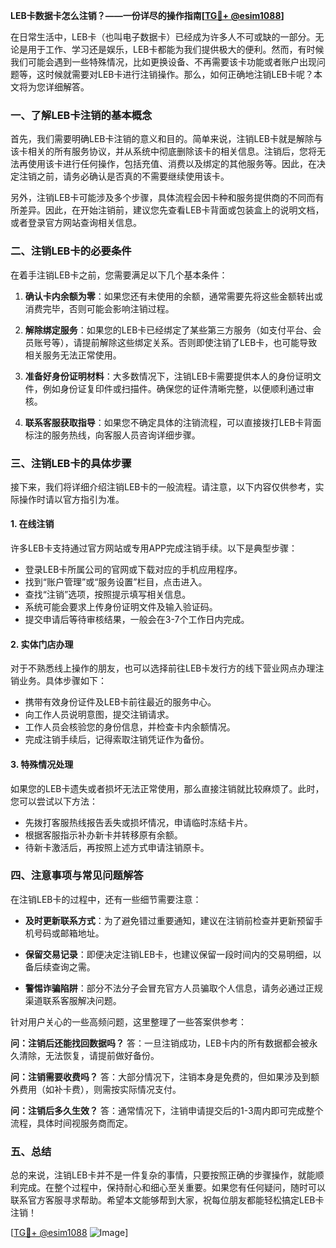 **LEB卡数据卡怎么注销？——一份详尽的操作指南[[TG💪+ @esim1088](https://t.me/s/esim1088)]**

在日常生活中，LEB卡（也叫电子数据卡）已经成为许多人不可或缺的一部分。无论是用于工作、学习还是娱乐，LEB卡都能为我们提供极大的便利。然而，有时候我们可能会遇到一些特殊情况，比如更换设备、不再需要该卡功能或者账户出现问题等，这时候就需要对LEB卡进行注销操作。那么，如何正确地注销LEB卡呢？本文将为您详细解答。

### 一、了解LEB卡注销的基本概念

首先，我们需要明确LEB卡注销的意义和目的。简单来说，注销LEB卡就是解除与该卡相关的所有服务协议，并从系统中彻底删除该卡的相关信息。注销后，您将无法再使用该卡进行任何操作，包括充值、消费以及绑定的其他服务等。因此，在决定注销之前，请务必确认是否真的不需要继续使用该卡。

另外，注销LEB卡可能涉及多个步骤，具体流程会因卡种和服务提供商的不同而有所差异。因此，在开始注销前，建议您先查看LEB卡背面或包装盒上的说明文档，或者登录官方网站查询相关信息。

### 二、注销LEB卡的必要条件

在着手注销LEB卡之前，您需要满足以下几个基本条件：

1. **确认卡内余额为零**：如果您还有未使用的余额，通常需要先将这些金额转出或消费完毕，否则可能会影响注销过程。
   
2. **解除绑定服务**：如果您的LEB卡已经绑定了某些第三方服务（如支付平台、会员账号等），请提前解除这些绑定关系。否则即使注销了LEB卡，也可能导致相关服务无法正常使用。

3. **准备好身份证明材料**：大多数情况下，注销LEB卡需要提供本人的身份证明文件，例如身份证复印件或扫描件。确保您的证件清晰完整，以便顺利通过审核。

4. **联系客服获取指导**：如果您不确定具体的注销流程，可以直接拨打LEB卡背面标注的服务热线，向客服人员咨询详细步骤。

### 三、注销LEB卡的具体步骤

接下来，我们将详细介绍注销LEB卡的一般流程。请注意，以下内容仅供参考，实际操作时请以官方指引为准。

#### 1. 在线注销

许多LEB卡支持通过官方网站或专用APP完成注销手续。以下是典型步骤：

- 登录LEB卡所属公司的官网或下载对应的手机应用程序。
- 找到“账户管理”或“服务设置”栏目，点击进入。
- 查找“注销”选项，按照提示填写相关信息。
- 系统可能会要求上传身份证明文件及输入验证码。
- 提交申请后等待审核结果，一般会在3-7个工作日内完成。

#### 2. 实体门店办理

对于不熟悉线上操作的朋友，也可以选择前往LEB卡发行方的线下营业网点办理注销业务。具体步骤如下：

- 携带有效身份证件及LEB卡前往最近的服务中心。
- 向工作人员说明意图，提交注销请求。
- 工作人员会核验您的身份信息，并检查卡内余额情况。
- 完成注销手续后，记得索取注销凭证作为备份。

#### 3. 特殊情况处理

如果您的LEB卡遗失或者损坏无法正常使用，那么直接注销就比较麻烦了。此时，您可以尝试以下方法：

- 先拨打客服热线报告丢失或损坏情况，申请临时冻结卡片。
- 根据客服指示补办新卡并转移原有余额。
- 待新卡激活后，再按照上述方式申请注销原卡。

### 四、注意事项与常见问题解答

在注销LEB卡的过程中，还有一些细节需要注意：

- **及时更新联系方式**：为了避免错过重要通知，建议在注销前检查并更新预留手机号码或邮箱地址。
  
- **保留交易记录**：即便决定注销LEB卡，也建议保留一段时间内的交易明细，以备后续查询之需。

- **警惕诈骗陷阱**：部分不法分子会冒充官方人员骗取个人信息，请务必通过正规渠道联系客服解决问题。

针对用户关心的一些高频问题，这里整理了一些答案供参考：

**问：注销后还能找回数据吗？**
答：一旦注销成功，LEB卡内的所有数据都会被永久清除，无法恢复，请提前做好备份。

**问：注销需要收费吗？**
答：大部分情况下，注销本身是免费的，但如果涉及到额外费用（如补卡费），则需按实际情况支付。

**问：注销后多久生效？**
答：通常情况下，注销申请提交后的1-3周内即可完成整个流程，具体时间视服务商而定。

### 五、总结

总的来说，注销LEB卡并不是一件复杂的事情，只要按照正确的步骤操作，就能顺利完成。在整个过程中，保持耐心和细心至关重要。如果您有任何疑问，随时可以联系官方客服寻求帮助。希望本文能够帮到大家，祝每位朋友都能轻松搞定LEB卡注销！

[[TG💪+ @esim1088](https://t.me/s/esim1088) ![Image](https://i.postimg.cc/4NQfJmqS/Snipaste-2025-05-13-00-14-12.png)]